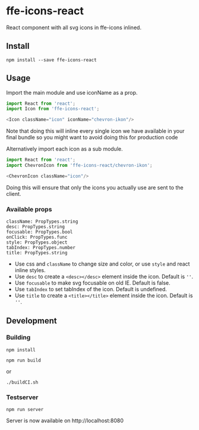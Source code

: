 # ffe-icons-react

React component with all svg icons in ffe-icons inlined.

## Install

```
npm install --save ffe-icons-react
```

## Usage

Import the main module and use iconName as a prop.

```javascript
import React from 'react';
import Icon from 'ffe-icons-react';

<Icon className="icon" iconName="chevron-ikon"/>
```
Note that doing this will inline every single icon we have
available in your final bundle so you might want to avoid
doing this for production code

Alternatively import each icon as a sub module.

```javascript
import React from 'react';
import ChevronIcon from 'ffe-icons-react/chevron-ikon';

<ChevronIcon className="icon"/>
```
Doing this will ensure that only the icons you actually
use are sent to the client.

### Available props

```
className: PropTypes.string
desc: PropTypes.string
focusable: PropTypes.bool
onClick: PropTypes.func
style: PropTypes.object
tabIndex: PropTypes.number
title: PropTypes.string
```

* Use css and `className` to change size and color, or use `style` and react inline styles.
* Use `desc` to create a `<desc></desc>` element inside the icon. Default is `''`.
* Use `focusable` to make svg focusable on old IE. Default is false.
* Use `tabIndex` to set tabIndex of the icon. Default is undefined.
* Use `title` to create a `<title></title>` element inside the icon. Default is `''`.




## Development

### Building
```
npm install

npm run build
```
or
```
./buildCI.sh
```
### Testserver

```
npm run server
```
Server is now available on http://localhost:8080
